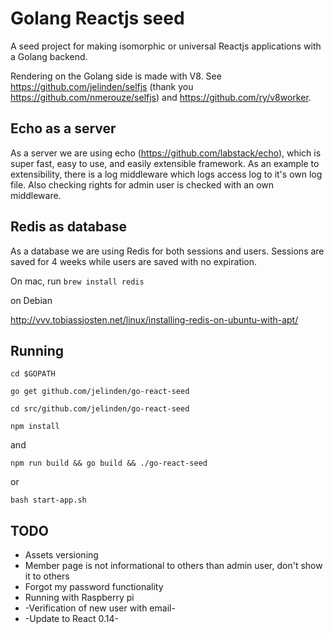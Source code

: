 # Golang Reactjs seed

A seed project for making isomorphic or universal Reactjs applications with a Golang backend.

Rendering on the Golang side is made with V8. See https://github.com/jelinden/selfjs (thank you https://github.com/nmerouze/selfjs) and https://github.com/ry/v8worker.

## Echo as a server

As a server we are using echo (https://github.com/labstack/echo), which is super fast, easy to use, and easily extensible framework. As an example to extensibility, there is a log middleware which logs access log to it's own log file. Also checking rights for admin user is checked with an own middleware.

## Redis as database

As a database we are using Redis for both sessions and users. Sessions are saved for 4 weeks while users are saved with no expiration.

On mac, run
```brew install redis```

on Debian

http://vvv.tobiassjosten.net/linux/installing-redis-on-ubuntu-with-apt/

## Running

```cd $GOPATH```

```go get github.com/jelinden/go-react-seed```

```cd src/github.com/jelinden/go-react-seed```

```npm install```

and

```npm run build && go build && ./go-react-seed```

or

```bash start-app.sh```

## TODO

* Assets versioning
* Member page is not informational to others than admin user, don't show it to others
* Forgot my password functionality
* Running with Raspberry pi
* -Verification of new user with email-
* -Update to React 0.14-
